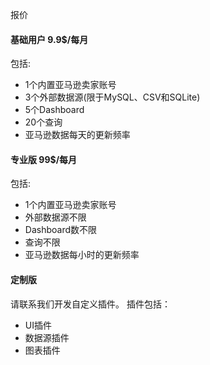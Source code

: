 报价

#### 基础用户 9.9$/每月
包括:
  * 1个内置亚马逊卖家账号
  * 3个外部数据源(限于MySQL、CSV和SQLite)
  * 5个Dashboard
  * 20个查询
  * 亚马逊数据每天的更新频率


#### 专业版 99$/每月
包括:
  * 1个内置亚马逊卖家账号
  * 外部数据源不限
  * Dashboard数不限
  * 查询不限
  * 亚马逊数据每小时的更新频率

#### 定制版 
请联系我们开发自定义插件。
插件包括：
  * UI插件
  * 数据源插件
  * 图表插件
